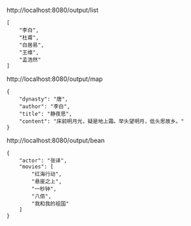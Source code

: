 
http://localhost:8080/output/list
```
[
    "李白",
    "杜甫",
    "白居易",
    "王维",
    "孟浩然"
]
```

http://localhost:8080/output/map
```
{
    "dynasty": "唐",
    "author": "李白",
    "title": "静夜思",
    "content": "床前明月光，疑是地上霜。举头望明月，低头思故乡。"
}
```

http://localhost:8080/output/bean
```
{
    "actor": "张译",
    "movies": [
        "红海行动",
        "悬崖之上",
        "一秒钟",
        "八佰",
        "我和我的祖国"
    ]
}
```